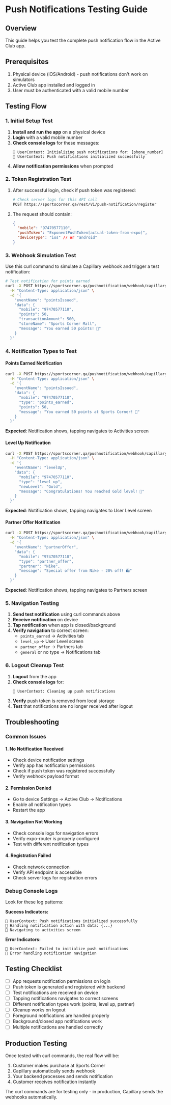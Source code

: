 # Push Notifications Testing Guide

## Overview
This guide helps you test the complete push notification flow in the Active Club app.

## Prerequisites
1. Physical device (iOS/Android) - push notifications don't work on simulators
2. Active Club app installed and logged in
3. User must be authenticated with a valid mobile number

## Testing Flow

### 1. Initial Setup Test
1. **Install and run the app** on a physical device
2. **Login** with a valid mobile number
3. **Check console logs** for these messages:
   ```
   🔔 UserContext: Initializing push notifications for: [phone_number]
   🔔 UserContext: Push notifications initialized successfully
   ```
4. **Allow notification permissions** when prompted

### 2. Token Registration Test
1. After successful login, check if push token was registered:
   ```bash
   # Check server logs for this API call
   POST https://sportscorner.qa/rest/V1/push-notification/register
   ```
2. The request should contain:
   ```json
   {
     "mobile": "97470577110",
     "pushToken": "ExponentPushToken[actual-token-from-expo]",
     "deviceType": "ios" // or "android"
   }
   ```

### 3. Webhook Simulation Test
Use this curl command to simulate a Capillary webhook and trigger a test notification:

```bash
# Test notification for points earned
curl -X POST https://sportscorner.qa/pushnotification/webhook/capillary \
  -H "Content-Type: application/json" \
  -d '{
    "eventName": "pointsIssued",
    "data": {
      "mobile": "97470577110",
      "points": 50,
      "transactionAmount": 500,
      "storeName": "Sports Corner Mall",
      "message": "You earned 50 points! 🎉"
    }
  }'
```

### 4. Notification Types to Test

#### Points Earned Notification
```bash
curl -X POST https://sportscorner.qa/pushnotification/webhook/capillary \
  -H "Content-Type: application/json" \
  -d '{
    "eventName": "pointsIssued",
    "data": {
      "mobile": "97470577110",
      "type": "points_earned",
      "points": 50,
      "message": "You earned 50 points at Sports Corner! 🎉"
    }
  }'
```
**Expected**: Notification shows, tapping navigates to Activities screen

#### Level Up Notification
```bash
curl -X POST https://sportscorner.qa/pushnotification/webhook/capillary \
  -H "Content-Type: application/json" \
  -d '{
    "eventName": "levelUp",
    "data": {
      "mobile": "97470577110",
      "type": "level_up",
      "newLevel": "Gold",
      "message": "Congratulations! You reached Gold level! 🌟"
    }
  }'
```
**Expected**: Notification shows, tapping navigates to User Level screen

#### Partner Offer Notification
```bash
curl -X POST https://sportscorner.qa/pushnotification/webhook/capillary \
  -H "Content-Type: application/json" \
  -d '{
    "eventName": "partnerOffer",
    "data": {
      "mobile": "97470577110",
      "type": "partner_offer",
      "partner": "Nike",
      "message": "Special offer from Nike - 20% off! 🛍️"
    }
  }'
```
**Expected**: Notification shows, tapping navigates to Partners screen

### 5. Navigation Testing
1. **Send test notification** using curl commands above
2. **Receive notification** on device
3. **Tap notification** when app is closed/background
4. **Verify navigation** to correct screen:
   - `points_earned` → Activities tab
   - `level_up` → User Level screen
   - `partner_offer` → Partners tab
   - `general` or no type → Notifications tab

### 6. Logout Cleanup Test
1. **Logout** from the app
2. **Check console logs** for:
   ```
   🔔 UserContext: Cleaning up push notifications
   ```
3. **Verify** push token is removed from local storage
4. **Test** that notifications are no longer received after logout

## Troubleshooting

### Common Issues

#### 1. No Notification Received
- Check device notification settings
- Verify app has notification permissions
- Check if push token was registered successfully
- Verify webhook payload format

#### 2. Permission Denied
- Go to device Settings → Active Club → Notifications
- Enable all notification types
- Restart the app

#### 3. Navigation Not Working
- Check console logs for navigation errors
- Verify expo-router is properly configured
- Test with different notification types

#### 4. Registration Failed
- Check network connection
- Verify API endpoint is accessible
- Check server logs for registration errors

### Debug Console Logs

Look for these log patterns:

**Success Indicators:**
```
🔔 UserContext: Push notifications initialized successfully
🔔 Handling notification action with data: {...}
🔔 Navigating to activities screen
```

**Error Indicators:**
```
🔔 UserContext: Failed to initialize push notifications
🔔 Error handling notification navigation
```

## Testing Checklist

- [ ] App requests notification permissions on login
- [ ] Push token is generated and registered with backend
- [ ] Test notifications are received on device
- [ ] Tapping notifications navigates to correct screens
- [ ] Different notification types work (points, level up, partner)
- [ ] Cleanup works on logout
- [ ] Foreground notifications are handled properly
- [ ] Background/closed app notifications work
- [ ] Multiple notifications are handled correctly

## Production Testing

Once tested with curl commands, the real flow will be:
1. Customer makes purchase at Sports Corner
2. Capillary automatically sends webhook
3. Your backend processes and sends notification
4. Customer receives notification instantly

The curl commands are for testing only - in production, Capillary sends the webhooks automatically.